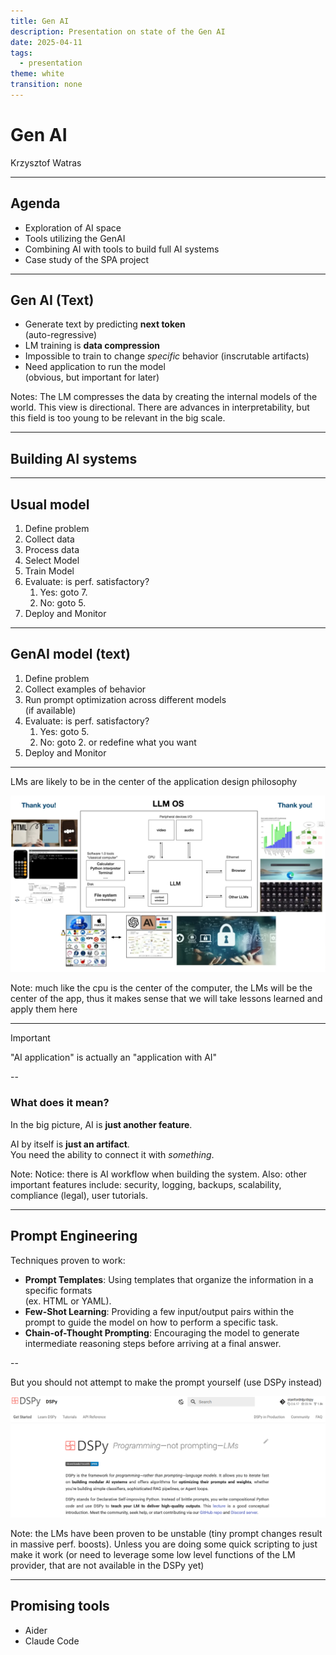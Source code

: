 ```yaml
---
title: Gen AI
description: Presentation on state of the Gen AI
date: 2025-04-11
tags:
  - presentation
theme: white
transition: none
---
```


# Gen AI

Krzysztof Watras

---

## Agenda

- Exploration of AI space
- Tools utilizing the GenAI
- Combining AI with tools to build full AI systems
- Case study of the SPA project

---

## Gen AI (Text)

- Generate text by predicting **next token** <br> (auto-regressive)
- LM training is **data compression**
- Impossible to train to change *specific* behavior (inscrutable artifacts)
- Need application to run the model <br> (obvious, but important for later)

Notes: The LM compresses the data by creating the internal models of the world. This view is directional. 
There are advances in interpretability, but this field is too young to be relevant in the big scale.

---

## Building AI systems

---

## Usual model

1. Define problem
2. Collect data
3. Process data
4. Select Model
5. Train Model
6. Evaluate: is perf. satisfactory? 
    1. Yes: goto 7.
    2. No: goto 5.
7. Deploy and Monitor

---

## GenAI model (text)

1. Define problem
2. Collect examples of behavior
3. Run prompt optimization across different models<br>(if available)
4. Evaluate: is perf. satisfactory? 
    1. Yes: goto 5.
    2. No: goto 2. or redefine what you want
5. Deploy and Monitor

---

LMs are likely to be in the center of the application design philosophy

![](notes/attachments/Pasted%20image%2020250411135314.png)

Note: much like the cpu is the center of the computer, the LMs will be the
center of the app, thus it makes sense that we will take lessons learned and
apply them here

---

> [!Important]
> "AI application" is actually an "application with AI"

--

### What does it mean?

In the big picture, AI is **just another feature**. 

AI by itself is **just an artifact**.<br>You need the ability to connect it with *something*.

Note: Notice: there is AI workflow when building the system. Also: other important features include: security, logging, backups, scalability, compliance (legal), user tutorials.

---

## Prompt Engineering

Techniques proven to work:

- **Prompt Templates**: Using templates that organize the information in a specific formats <br> (ex. HTML or YAML).
- **Few-Shot Learning**: Providing a few input/output pairs within the prompt to guide the model
on how to perform a specific task.
- **Chain-of-Thought Prompting**: Encouraging the model to generate intermediate reasoning
steps before arriving at a final answer.

--

But you should not attempt to make the prompt yourself (use DSPy instead)

![](notes/attachments/Pasted%20image%2020250411145431.png)

Note: the LMs have been proven to be unstable (tiny prompt changes result in massive perf. boosts).
Unless you are doing some quick scripting to just make it work (or need to leverage some low level functions of the LM provider, that are not available in the DSPy yet)

---

## Promising tools

- Aider
- Claude Code
